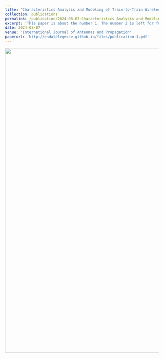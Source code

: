 ```yaml
---
title: "Characteristics Analysis and Modeling of Train-to-Train Wireless Channel in Station Scenario"
collection: publications
permalink: /publication/2024-08-07-Characteristics Analysis and Modeling-1
excerpt: 'This paper is about the number 1. The number 2 is left for future work.'
date: 2024-08-07
venue: 'International Journal of Antennas and Propagation'
paperurl: 'http://endalelegesse.github.io/files/publication-1.pdf'
---
```


<img src="https://onedrive.live.com/embed?resid=9CDDD6D29488136D%211965&authkey=%21AIeFw3qiBknFJo8&width=1560&height=998" width="1560" height="998" />

